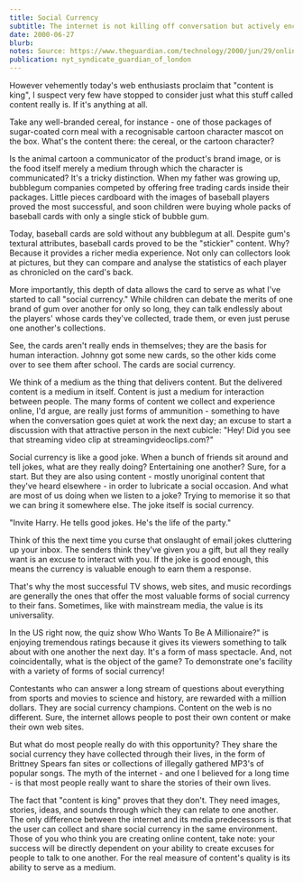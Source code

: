 ```yaml
---
title: Social Currency
subtitle: The internet is not killing off conversation but actively encouraging it
date: 2000-06-27
blurb: 
notes: Source: https://www.theguardian.com/technology/2000/jun/29/onlinesupplement13](https://www.theguardian.com/technology/2000/jun/29/onlinesupplement13. Title from https://web.archive.org/web/20040810152732/http://www.rushkoff.com/cgi-bin/columns/display.cgi/social_currency.
publication: nyt_syndicate_guardian_of_london
---
```



However vehemently today's web enthusiasts proclaim that "content is king", I suspect very few have stopped to consider just what this stuff called content really is. If it's anything at all.

Take any well-branded cereal, for instance - one of those packages of sugar-coated corn meal with a recognisable cartoon character mascot on the box. What's the content there: the cereal, or the cartoon character?

Is the animal cartoon a communicator of the product's brand image, or is the food itself merely a medium through which the character is communicated? It's a tricky distinction. When my father was growing up, bubblegum companies competed by offering free trading cards inside their packages. Little pieces cardboard with the images of baseball players proved the most successful, and soon children were buying whole packs of baseball cards with only a single stick of bubble gum.

Today, baseball cards are sold without any bubblegum at all. Despite gum's textural attributes, baseball cards proved to be the "stickier" content. Why? Because it provides a richer media experience. Not only can collectors look at pictures, but they can compare and analyse the statistics of each player as chronicled on the card's back.

More importantly, this depth of data allows the card to serve as what I've started to call "social currency." While children can debate the merits of one brand of gum over another for only so long, they can talk endlessly about the players' whose cards they've collected, trade them, or even just peruse one another's collections.

See, the cards aren't really ends in themselves; they are the basis for human interaction. Johnny got some new cards, so the other kids come over to see them after school. The cards are social currency.

We think of a medium as the thing that delivers content. But the delivered content is a medium in itself. Content is just a medium for interaction between people. The many forms of content we collect and experience online, I'd argue, are really just forms of ammunition - something to have when the conversation goes quiet at work the next day; an excuse to start a discussion with that attractive person in the next cubicle: "Hey! Did you see that streaming video clip at streamingvideoclips.com?"

Social currency is like a good joke. When a bunch of friends sit around and tell jokes, what are they really doing? Entertaining one another? Sure, for a start. But they are also using content - mostly unoriginal content that they've heard elsewhere - in order to lubricate a social occasion. And what are most of us doing when we listen to a joke? Trying to memorise it so that we can bring it somewhere else. The joke itself is social currency.

"Invite Harry. He tells good jokes. He's the life of the party."

Think of this the next time you curse that onslaught of email jokes cluttering up your inbox. The senders think they've given you a gift, but all they really want is an excuse to interact with you. If the joke is good enough, this means the currency is valuable enough to earn them a response.

That's why the most successful TV shows, web sites, and music recordings are generally the ones that offer the most valuable forms of social currency to their fans. Sometimes, like with mainstream media, the value is its universality.

In the US right now, the quiz show Who Wants To Be A Millionaire?" is enjoying tremendous ratings because it gives its viewers something to talk about with one another the next day. It's a form of mass spectacle. And, not coincidentally, what is the object of the game? To demonstrate one's facility with a variety of forms of social currency!

Contestants who can answer a long stream of questions about everything from sports and movies to science and history, are rewarded with a million dollars. They are social currency champions. Content on the web is no different. Sure, the internet allows people to post their own content or make their own web sites.

But what do most people really do with this opportunity? They share the social currency they have collected through their lives, in the form of Brittney Spears fan sites or collections of illegally gathered MP3's of popular songs. The myth of the internet - and one I believed for a long time - is that most people really want to share the stories of their own lives.

The fact that "content is king" proves that they don't. They need images, stories, ideas, and sounds through which they can relate to one another. The only difference between the internet and its media predecessors is that the user can collect and share social currency in the same environment. Those of you who think you are creating online content, take note: your success will be directly dependent on your ability to create excuses for people to talk to one another. For the real measure of content's quality is its ability to serve as a medium.

